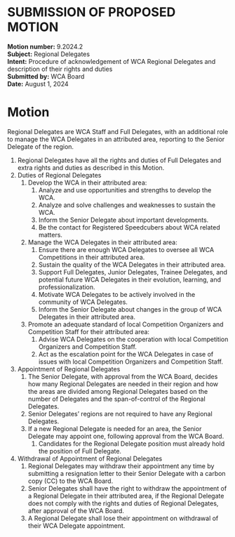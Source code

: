 # SUBMISSION OF PROPOSED MOTION

**Motion number:** 9.2024.2  
**Subject:** Regional Delegates  
**Intent:** Procedure of acknowledgement of WCA Regional Delegates and description of their rights and duties  
**Submitted by:** WCA Board  
**Date:** August 1, 2024

# Motion

Regional Delegates are WCA Staff and Full Delegates, with an additional role to manage the WCA Delegates in an attributed area, reporting to the Senior Delegate of the region.

1. Regional Delegates have all the rights and duties of Full Delegates and extra rights and duties as described in this Motion.
2. Duties of Regional Delegates
   1. Develop the WCA in their attributed area:
      1. Analyze and use opportunities and strengths to develop the WCA.
      2. Analyze and solve challenges and weaknesses to sustain the WCA.
      3. Inform the Senior Delegate about important developments.
      4. Be the contact for Registered Speedcubers about WCA related matters.
   2. Manage the WCA Delegates in their attributed area:
      1. Ensure there are enough WCA Delegates to oversee all WCA Competitions in their attributed area.
      2. Sustain the quality of the WCA Delegates in their attributed area.
      3. Support Full Delegates, Junior Delegates, Trainee Delegates, and potential future WCA Delegates in their evolution, learning, and professionalization.
      4. Motivate WCA Delegates to be actively involved in the community of WCA Delegates.
      5. Inform the Senior Delegate about changes in the group of WCA Delegates in their attributed area.
   3. Promote an adequate standard of local Competition Organizers and Competition Staff for their attributed area:
      1. Advise WCA Delegates on the cooperation with local Competition Organizers and Competition Staff.
      2. Act as the escalation point for the WCA Delegates in case of issues with local Competition Organizers and Competition Staff.
3. Appointment of Regional Delegates
   1. The Senior Delegate, with approval from the WCA Board, decides how many Regional Delegates are needed in their region and how the areas are divided among Regional Delegates based on the number of Delegates and the span-of-control of the Regional Delegates.
   2. Senior Delegates’ regions are not required to have any Regional Delegates.
   3. If a new Regional Delegate is needed for an area, the Senior Delegate may appoint one, following approval from the WCA Board.
      1. Candidates for the Regional Delegate position must already hold the position of Full Delegate.
4. Withdrawal of Appointment of Regional Delegates
   1. Regional Delegates may withdraw their appointment any time by submitting a resignation letter to their Senior Delegate with a carbon copy (CC) to the WCA Board.
   2. Senior Delegates shall have the right to withdraw the appointment of a Regional Delegate in their attributed area, if the Regional Delegate does not comply with the rights and duties of Regional Delegates, after approval of the WCA Board.
   3. A Regional Delegate shall lose their appointment on withdrawal of their WCA Delegate appointment.
